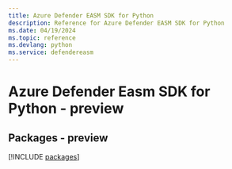 ```yaml
---
title: Azure Defender EASM SDK for Python
description: Reference for Azure Defender EASM SDK for Python
ms.date: 04/19/2024
ms.topic: reference
ms.devlang: python
ms.service: defendereasm
---
```

# Azure Defender Easm SDK for Python - preview
## Packages - preview
[!INCLUDE [packages](defender-easm-index.md)]